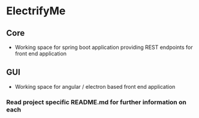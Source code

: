 # ElectrifyMe

## Core
 * Working space for spring boot application providing REST endpoints for front end application

## GUI
* Working space for angular / electron based front end application

### Read project specific README.md for further information on each
